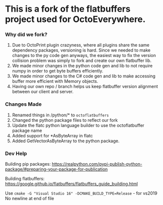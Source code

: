 
# This is a fork of the flatbuffers project used for OctoEverywhere.

### Why did we fork?
1) Due to OctoPrint plugin crazyness, where all plugins share the same dependency packages, versioning is hard. Since we needed to make changes to the py code gen anyways, the easiest way to fix the version collision problem was simply to fork and create our own flatbuffer lib.
2) We made minor changes in the python code gen and lib to not require numpy in order to get byte buffers efficiently.
3) We made minor changes to the C# code gen and lib to make accessing buffer more efficient with Memory objects.
4) Having our own repo / branch helps us keep flatbuffer version alignment between our client and server.

### Changes Made

1) Renamed things in /python/* to `octoflatbuffers`
2) Changed the python package files to reflect our fork
3) Update the flatc python language builder to use the octoflatbuffer package name
4) Added support for *AsByteArray in flatc
5) Added GetVectorAsByteArray to the python package.

### Dev Help

Building pip packages:
https://realpython.com/pypi-publish-python-package/#preparing-your-package-for-publication

Building flatbuffers:
https://google.github.io/flatbuffers/flatbuffers_guide_building.html

Use `cmake -G "Visual Studio 16" -DCMAKE_BUILD_TYPE=Release` - for vs2019
No newline at end of file

